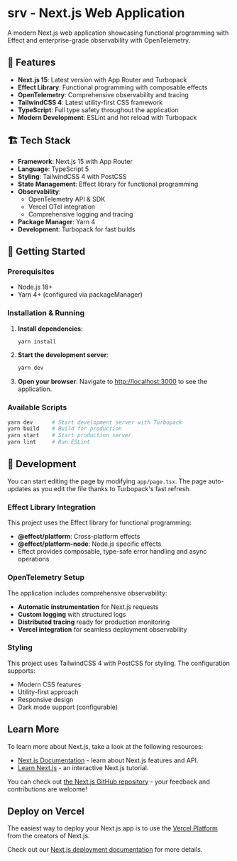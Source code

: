 # srv - Next.js Web Application

A modern Next.js web application showcasing functional programming with Effect and enterprise-grade observability with OpenTelemetry.

## 🚀 Features

- **Next.js 15**: Latest version with App Router and Turbopack
- **Effect Library**: Functional programming with composable effects
- **OpenTelemetry**: Comprehensive observability and tracing
- **TailwindCSS 4**: Latest utility-first CSS framework
- **TypeScript**: Full type safety throughout the application
- **Modern Development**: ESLint and hot reload with Turbopack

## 🏗️ Tech Stack

- **Framework**: Next.js 15 with App Router
- **Language**: TypeScript 5
- **Styling**: TailwindCSS 4 with PostCSS
- **State Management**: Effect library for functional programming
- **Observability**: 
  - OpenTelemetry API & SDK
  - Vercel OTel integration
  - Comprehensive logging and tracing
- **Package Manager**: Yarn 4
- **Development**: Turbopack for fast builds

## 🚀 Getting Started

### Prerequisites
- Node.js 18+ 
- Yarn 4+ (configured via packageManager)

### Installation & Running

1. **Install dependencies**:
   ```bash
   yarn install
   ```

2. **Start the development server**:
   ```bash
   yarn dev
   ```

3. **Open your browser**:
   Navigate to [http://localhost:3000](http://localhost:3000) to see the application.

### Available Scripts

```bash
yarn dev      # Start development server with Turbopack
yarn build    # Build for production
yarn start    # Start production server
yarn lint     # Run ESLint
```

## 🔧 Development

You can start editing the page by modifying `app/page.tsx`. The page auto-updates as you edit the file thanks to Turbopack's fast refresh.

### Effect Library Integration

This project uses the Effect library for functional programming:
- **@effect/platform**: Cross-platform effects
- **@effect/platform-node**: Node.js specific effects
- Effect provides composable, type-safe error handling and async operations

### OpenTelemetry Setup

The application includes comprehensive observability:
- **Automatic instrumentation** for Next.js requests
- **Custom logging** with structured logs
- **Distributed tracing** ready for production monitoring
- **Vercel integration** for seamless deployment observability

### Styling

This project uses TailwindCSS 4 with PostCSS for styling. The configuration supports:
- Modern CSS features
- Utility-first approach
- Responsive design
- Dark mode support (configurable)

## Learn More

To learn more about Next.js, take a look at the following resources:

- [Next.js Documentation](https://nextjs.org/docs) - learn about Next.js features and API.
- [Learn Next.js](https://nextjs.org/learn) - an interactive Next.js tutorial.

You can check out [the Next.js GitHub repository](https://github.com/vercel/next.js) - your feedback and contributions are welcome!

## Deploy on Vercel

The easiest way to deploy your Next.js app is to use the [Vercel Platform](https://vercel.com/new?utm_medium=default-template&filter=next.js&utm_source=create-next-app&utm_campaign=create-next-app-readme) from the creators of Next.js.

Check out our [Next.js deployment documentation](https://nextjs.org/docs/app/building-your-application/deploying) for more details.
